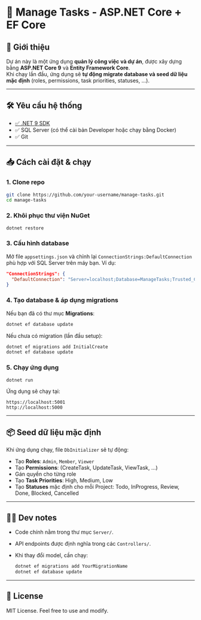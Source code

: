 
# 📌 Manage Tasks - ASP.NET Core + EF Core

## 🚀 Giới thiệu
Dự án này là một ứng dụng **quản lý công việc và dự án**, được xây dựng bằng **ASP.NET Core 9** và **Entity Framework Core**.  
Khi chạy lần đầu, ứng dụng sẽ **tự động migrate database và seed dữ liệu mặc định** (roles, permissions, task priorities, statuses, ...).

---

## 🛠️ Yêu cầu hệ thống
- [✅ .NET 9 SDK](https://dotnet.microsoft.com/download)
- ✅ SQL Server (có thể cài bản Developer hoặc chạy bằng Docker)
- ✅ Git

---

## 📥 Cách cài đặt & chạy

### 1. Clone repo
```bash
git clone https://github.com/your-username/manage-tasks.git
cd manage-tasks
````

### 2. Khôi phục thư viện NuGet

```bash
dotnet restore
```

### 3. Cấu hình database

Mở file `appsettings.json` và chỉnh lại `ConnectionStrings:DefaultConnection` phù hợp với SQL Server trên máy bạn.
Ví dụ:

```json
"ConnectionStrings": {
  "DefaultConnection": "Server=localhost;Database=ManageTasks;Trusted_Connection=True;TrustServerCertificate=True"
}
```

### 4. Tạo database & áp dụng migrations

Nếu bạn đã có thư mục **Migrations**:

```bash
dotnet ef database update
```

Nếu chưa có migration (lần đầu setup):

```bash
dotnet ef migrations add InitialCreate
dotnet ef database update
```

### 5. Chạy ứng dụng

```bash
dotnet run
```

Ứng dụng sẽ chạy tại:

```
https://localhost:5001
http://localhost:5000
```

---

## 📦 Seed dữ liệu mặc định

Khi ứng dụng chạy, file `DbInitializer` sẽ tự động:

* Tạo **Roles**: `Admin`, `Member`, `Viewer`
* Tạo **Permissions**: (CreateTask, UpdateTask, ViewTask, ...)
* Gán quyền cho từng role
* Tạo **Task Priorities**: High, Medium, Low
* Tạo **Statuses** mặc định cho mỗi Project: Todo, InProgress, Review, Done, Blocked, Cancelled

---

## 👨‍💻 Dev notes

* Code chính nằm trong thư mục `Server/`.
* API endpoints được định nghĩa trong các `Controllers/`.
* Khi thay đổi model, cần chạy:

  ```bash
  dotnet ef migrations add YourMigrationName
  dotnet ef database update
  ```

---

## 📄 License

MIT License. Feel free to use and modify.

